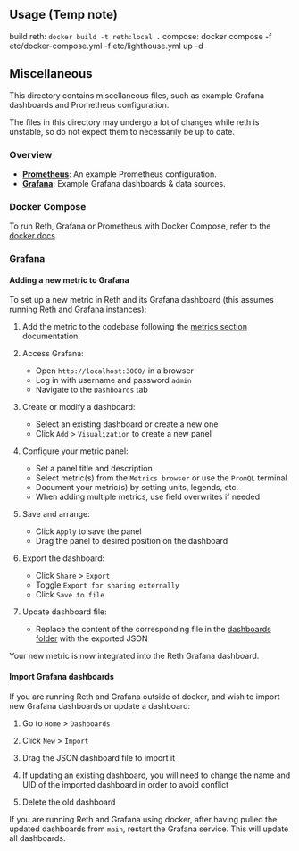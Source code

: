 ## Usage (Temp note)

build reth: `docker build -t reth:local .`
compose: docker compose -f etc/docker-compose.yml -f etc/lighthouse.yml up -d

## Miscellaneous

This directory contains miscellaneous files, such as example Grafana dashboards and Prometheus configuration.

The files in this directory may undergo a lot of changes while reth is unstable, so do not expect them to necessarily be
up to date.

### Overview

- [**Prometheus**](./prometheus/prometheus.yml): An example Prometheus configuration.
- [**Grafana**](./grafana/): Example Grafana dashboards & data sources.

### Docker Compose

To run Reth, Grafana or Prometheus with Docker Compose, refer to
the [docker docs](/book/installation/docker.md#using-docker-compose).

### Grafana

#### Adding a new metric to Grafana

To set up a new metric in Reth and its Grafana dashboard (this assumes running Reth and Grafana instances):

1. Add the metric to the codebase following the [metrics section](../docs/design/metrics.md#creating-metrics)
   documentation.

1. Access Grafana:

    - Open `http://localhost:3000/` in a browser
    - Log in with username and password `admin`
    - Navigate to the `Dashboards` tab

1. Create or modify a dashboard:

    - Select an existing dashboard or create a new one
    - Click `Add` > `Visualization` to create a new panel

1. Configure your metric panel:

    - Set a panel title and description
    - Select metric(s) from the `Metrics browser` or use the `PromQL` terminal
    - Document your metric(s) by setting units, legends, etc.
    - When adding multiple metrics, use field overwrites if needed

1. Save and arrange:

    - Click `Apply` to save the panel
    - Drag the panel to desired position on the dashboard

1. Export the dashboard:

    - Click `Share` > `Export`
    - Toggle `Export for sharing externally`
    - Click `Save to file`

1. Update dashboard file:
    - Replace the content of the corresponding file in the [dashboards folder](./grafana/dashboards) with the exported
      JSON

Your new metric is now integrated into the Reth Grafana dashboard.

#### Import Grafana dashboards

If you are running Reth and Grafana outside of docker, and wish to import new Grafana dashboards or update a dashboard:

1. Go to `Home` > `Dashboards`

1. Click `New` > `Import`

1. Drag the JSON dashboard file to import it

1. If updating an existing dashboard, you will need to change the name and UID of the imported dashboard in order to
   avoid conflict

1. Delete the old dashboard

If you are running Reth and Grafana using docker, after having pulled the updated dashboards from `main`, restart the
Grafana service. This will update all dashboards.
